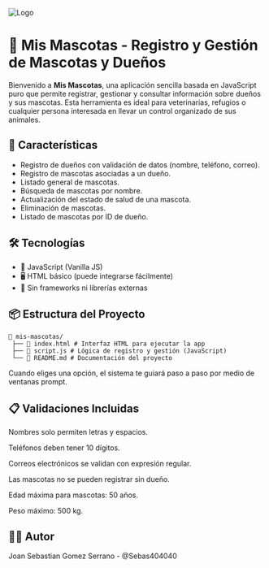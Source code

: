 
![Logo](https://sdmntprwestus.oaiusercontent.com/files/00000000-0870-6230-812d-4ed6ebfbe1aa/raw?se=2025-05-30T04%3A57%3A48Z&sp=r&sv=2024-08-04&sr=b&scid=8a316360-1f65-5ba1-a1fd-e4a427caab10&skoid=7399a3a4-0259-4d43-bcd6-a56ceeb4c28b&sktid=a48cca56-e6da-484e-a814-9c849652bcb3&skt=2025-05-30T00%3A21%3A57Z&ske=2025-05-31T00%3A21%3A57Z&sks=b&skv=2024-08-04&sig=cK8WVChgZ8QcYOCAL6KC2GhrmI40/HDXmpPjT5kiug0%3D)

# 🐾 Mis Mascotas - Registro y Gestión de Mascotas y Dueños

Bienvenido a **Mis Mascotas**, una aplicación sencilla basada en JavaScript puro que permite registrar, gestionar y consultar información sobre dueños y sus mascotas. Esta herramienta es ideal para veterinarias, refugios o cualquier persona interesada en llevar un control organizado de sus animales.

## 🚀 Características

- Registro de dueños con validación de datos (nombre, teléfono, correo).
- Registro de mascotas asociadas a un dueño.
- Listado general de mascotas.
- Búsqueda de mascotas por nombre.
- Actualización del estado de salud de una mascota.
- Eliminación de mascotas.
- Listado de mascotas por ID de dueño.

## 🛠️ Tecnologías

- 📜 JavaScript (Vanilla JS)
- 🖥️ HTML básico (puede integrarse fácilmente)
- 🚫 Sin frameworks ni librerías externas

## 📦 Estructura del Proyecto

<pre><code>📁 mis-mascotas/
 ├── 📄 index.html # Interfaz HTML para ejecutar la app 
 ├── 📄 script.js # Lógica de registro y gestión (JavaScript) 
 └── 📄 README.md # Documentación del proyecto </code></pre>

 Cuando eliges una opción, el sistema te guiará paso a paso por medio de ventanas prompt.

## 📋 Validaciones Incluidas

Nombres solo permiten letras y espacios.

Teléfonos deben tener 10 dígitos.

Correos electrónicos se validan con expresión regular.

Las mascotas no se pueden registrar sin dueño.

Edad máxima para mascotas: 50 años.

Peso máximo: 500 kg.

## 🧑‍💻 Autor
Joan Sebastian Gomez Serrano - @Sebas404040